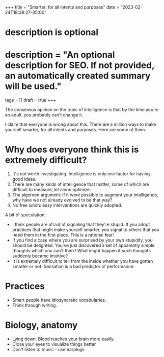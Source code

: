 +++
title = "Smarter, for all intents and purposes"
date = "2023-02-24T18:38:27-05:00"

#
# description is optional
#
# description = "An optional description for SEO. If not provided, an automatically created summary will be used."

tags = []
draft = true
+++

The consensus opinion on the topic of intelligence is that by the time you're an adult, you probably can't change it. 

I claim that everyone is wrong about this. There are a million ways to make yourself smarter, for all intents and purposes. Here are some of them.

# Why does everyone think this is extremely difficult?
1. It's not worth investigating. Intelligence is only one factor for having good ideas.
2. There are many kinds of intelligence that matter, some of which are difficult to measure, let alone optimize.
3. The algernon argument: if it were possible to augment your intelligence, why have we not already evolved to be that way?
4. No free lunch: easy interventions are quickly adopted.

A bit of speculation:
* I think people are afraid of signaling that they're stupid. If you adopt practices that might make yourself smarter, you signal to others that you need them in the first place. This is a rational fear!
* If you find a case where you are surprised by your own stupidity, you should be delighted. You've just discovered a set of apparently simple thoughts which you can't think! What might happen if such thoughts suddenly became intuitive?
* It is extremely difficult to tell from the inside whether you have gotten smarter or not. Sensation is a bad predictor of performance.

# Practices
* Smart people have idiosyncratic vocabularies. 
* Think through writing.

# Biology, anatomy
* Lying down. Blood reaches your brain more easily.
* Close your eyes to visualize things better
* Don't listen to music - use earplugs